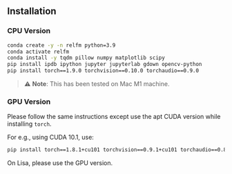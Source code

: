## Installation

### CPU Version

```bash
conda create -y -n relfm python=3.9
conda activate relfm
conda install -y tqdm pillow numpy matplotlib scipy
pip install ipdb ipython jupyter jupyterlab gdown opencv-python
pip install torch==1.9.0 torchvision==0.10.0 torchaudio==0.9.0
```

> :warning: **Note**: This has been tested on Mac M1 machine.

### GPU Version

Please follow the same instructions except use the apt CUDA version while installing `torch`.

For e.g., using CUDA 10.1, use:
```bash
pip install torch==1.8.1+cu101 torchvision==0.9.1+cu101 torchaudio==0.8.1 -f https://download.pytorch.org/whl/torch_stable.html
```

On Lisa, please use the GPU version.
